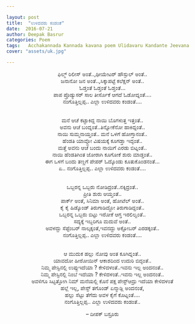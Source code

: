 ```yaml
---

layout: post
title:  "ಉಳಿದವರು ಕಂಡಂತೆ"
date:  2016-07-21
author: Deepak Basrur
categories: Poem
tags:	Acchakannada Kannada kavana poem Ulidavaru Kandante Jeevana
cover: "assets/uk.jpg"

---
```


<p align="center">ಫಿಲ್ಮ್ ರಿಲೀಸ್ ಅಂತೆ..,ಥೀಯೇಟರ್ ಹೌಸ್ಫುಲ್ ಅಂತೆ..<br>
ಜನಾನೋ ಜನ ಅಂತೆ..,ಸಿಕ್ಕಾಪಟ್ಟೆ ಕಲೆಕ್ಷನ್ ಅಂತೆ..<br>
ಓಡ್ತಂತೆ ಓಡ್ತಂತೆ ಓಡ್ತಂತೆ…<br>
ಪಾಪ ಪ್ರೊಡ್ಯುಸರ್ ಸಾಲ ತೀರ್ಸೊಕೆ ಆಗದೆ ಓಡೋದ್ನಂತೆ….<br>
ನಂಗೊತ್ತಿಲ್ಲಪ್ಪ.. ಎಲ್ಲಾ ಉಳಿದವರು ಕಂಡಂತೆ….<br><br></p><!--more-->

<p align="center">ಮನೆ ಆಚೆ ಕಟ್ಟಾಕಿದ್ದ ನಾಯಿ ಬೊಗಳುತ್ತ ಇತ್ತಂತೆ..<br>
ಅವನು ಆಚೆ ಬಂದ್ನಂತೆ..ತಿನ್ನೋಕೆನೋ ಹಾಕಿದ್ನಂತೆ..<br>
ನಾಯಿ ಸುಮ್ಮನಾಯ್ತಂತೆ.. ಮನೆ ಒಳಗೆ ಹೋಗ್ತಾನಂತೆ..<br>
ಹೆಂಡತಿ ಯಾವ್ದೋ ವಿಷಯಕ್ಕೆ ಕೂಗಡ್ತಾ ಇದ್ಳಂತೆ..<br>
ಮತ್ತೆ ಅವನು ಆಚೆ ಬಂದು ನಾಯಿಗೆ ಎರಡು ಬಿಟ್ನಂತೆ..<br>
ನಾಯಿ ಹೆಂಡತಿಗಿಂತ ಜೋರಾಗಿ ಕೂಗೋಕೆ ಶುರು ಮಾಡ್ತಂತೆ..<br>
ಈಗ ಒಳಗೆ ಬಂದು ತಣ್ಣಗೆ ಪೇಪರ್ ಓದ್ಕೊಂಡು ಕೂತುಕೊಂಡನಂತೆ…<br>
ಏ.. ನಂಗೊತ್ತಿಲ್ಲಪ್ಪ.. ಎಲ್ಲಾ ಉಳಿದವರು ಕಂಡಂತೆ….<br><br></p>

<p align="center">ಒಬ್ಬರನ್ನ ಒಬ್ಬರು ನೋಡಿದ್ರಂತೆ..ನಕ್ಕಿದ್ರಂತೆ..<br>
ಪ್ರೀತಿ ಶುರು ಆಯ್ತಂತೆ..<br>
ಪಾರ್ಕ್ ಅಂತೆ, ಸಿನಿಮಾ ಅಂತೆ, ಹೋಟೆಲ್ ಅಂತೆ..<br>
ಕೈ ಕೈ ಹಿಡ್ಕೊಂಡ್ ತಿರುಗಾಡಿದ್ದೋ ತಿರುಗಾಡಿದ್ದಂತೆ..<br>
ಒಬ್ಬರನ್ನ ಒಬ್ಬರು ಬಿಟ್ಟು ಇರೋಕೆ ಆಗ್ತ ಇರಲಿಲ್ವಂತೆ..<br>
ಸದ್ಯಕ್ಕೆ ಇಬ್ಬರಿಗೂ ಮದುವೆ ಅಂತೆ..<br>
ಅವಳದ್ದು ಸೆಪ್ಟೆಂಬರ್ ನಾಲ್ಕಕ್ಕಂತೆ,ಇವನದ್ದು ಅಕ್ಟೋಬರ್ ಎರಡಕ್ಕಂತೆ..<br>
ನಂಗೊತ್ತಿಲ್ಲಪ್ಪ.. ಎಲ್ಲಾ ಉಳಿದವರು ಕಂಡಂತೆ….<br><br></p>

<p align="center">ಆ ಮುದುಕ ಹಲ್ಲು ನೋವು ಅಂತ ಕೂಗಿದ್ನಂತೆ..<br>
ಯಾವದೋ ಹೀರೋಯಿನ್ ಆಕಾಶದಿಂದ ಉದುರಿ ಬಿದ್ಳಂತೆ..<br>
ನಿಮ್ಮ ಪೇಸ್ಟಿನಲ್ಲಿ ಉಪ್ಪುಇದೆಯಾ ? ಕೇಳಿದಳಂತೆ..ಇವನು ಇಲ್ಲ ಅಂದನಂತೆ..<br>
ನಿಮ್ಮ ಪೇಸ್ಟಿನಲ್ಲಿ ನಿಂಬೆ ಇದೆಯಾ ? ಕೇಳಿದಳಂತೆ..ಇವನು ಇಲ್ಲ ಅಂದನಂತೆ..<br>
ಅವಳಿಗೂ ಸಿಟ್ಟತ್ತೋಗಿ ನಿಮ್ ಮನೆಯಲ್ಲಿ ಕೊನೆ ಪಕ್ಷ ಪೇಸ್ಟ್ಆದ್ರು ಇದೆಯಾ ಕೇಳಿದಳಂತೆ<br>
ಹಲ್ಲೆ ಇಲ್ಲ, ಪೇಸ್ಟ್ ತಗೊಂಡ್ ಏನ್ಮಾಡ್ಲಿ ಅಂದನಂತೆ,<br>
ಹಲ್ಲು ಸೆಟ್ಟು ತೆಗೆದು ಅವಳ ಕೈಗೆ ಕೊಟ್ನಂತೆ….<br>
ನಂಗೊತ್ತಿಲ್ಲಪ್ಪ.. ಎಲ್ಲಾ ಉಳಿದವರು ಕಂಡಂತೆ..<br></p>

<p align="center">– ದೀಪಕ್ ಬಸ್ರೂರು</p>
